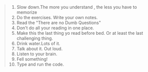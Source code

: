 >1.  Slow down.The more you understand , the less you have to memorize<br/>
>2. Do the exercises. Write your own notes. <br/>
>3. Read the "There are no Dumb Questions" <br/>
>4. Don't do all your reading in one place. <br/>
>5. Make this the last thing yo read before bed. Or at least the last challenging thing. <br/>
>6. Drink water.Lots of it. <br/>
>7. Talk about it. Out loud. <br/>
>8. Listen to your brain. <br/>
>9. Fell something! <br/>
>10. Type and run the code.<br/> 
